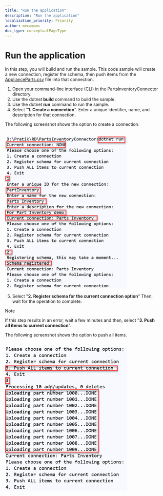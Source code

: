 ```yaml
---
title: "Run the application"
description: "Run the application"
localization_priority: Priority
author: mecampos
doc_type: conceptualPageType
---
```


# Run the application

<!-- markdownlint-disable MD002 MD025 MD041 -->

In this step, you will build and run the sample. This code sample will create a new connection, register the schema, then push items from the [ApplianceParts.csv](https://github.com/microsoftgraph/msgraph-search-connector-sample/blob/master/ApplianceParts.csv) file into that connection.

1. Open your command-line interface (CLI) in the PartsInventoryConnector directory.
2. Use the dotnet **build** command to build the sample.
3. Use the dotnet **run** command to run the sample.
4. Select "**1. Create a connection**". Enter a unique identifier, name, and description for that connection.

The following screenshot shows the option to create a connection.

<!---Using html to adjust the size of the image --->
<br><img src="images/connectors-images/build9.png" alt="Screenshot showing the option to create a connectionwing" style="width:400px;"/>

5. Select "**2. Register schema for the current connection option**" Then, wait for the operation to complete.

> [!NOTE]
> If this step results in an error, wait a few minutes and then, select "**3. Push all items to current connection**".

The following screenshot shows the option to push all items.

<!---Using html to adjust the size of the image --->
<br><img src="images/connectors-images/build10.png" alt="Screenshot showing the option to push all items in the menu" style="width:400px;"/>
